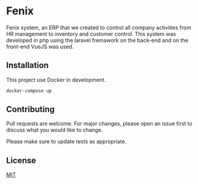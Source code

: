 # Fenix

Fenix system, an ERP that we created to control all company activities from HR management to inventory and customer control. This system was developed in php using the laravel fremawork on the back-end and on the front-end VueJS was used.

## Installation

This project use Docker in development.

```bash
docker-compose up
```

## Contributing
Pull requests are welcome. For major changes, please open an issue first to discuss what you would like to change.

Please make sure to update tests as appropriate.

## License
[MIT](https://choosealicense.com/licenses/mit/)
